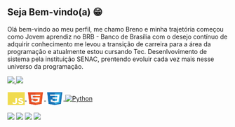 ## Seja Bem-vindo(a) 😁

Olá bem-vindo ao meu perfil, me chamo Breno e
minha trajetória começou como Jovem aprendiz no BRB - Banco de Brasília com o desejo contínuo de adquirir conhecimento me levou a transição de carreira para a área da programação e atualmente estou cursando Tec. Desenlvovimento de sistema pela instituição SENAC, prentendo evoluir cada vez mais nesse universo da programação.

 <div>
   <a href="https://github.com/BrenoDX">
   <img height="180em" src="https://github-readme-stats.vercel.app/api?username=BrenoDX&show_icons=true&theme=tokyonight&include_all_commits=true&count_private=true"/>
   <img height="180em" src="https://github-readme-stats.vercel.app/api/top-langs/?username=BrenoDX&layout=compact&langs_count=6&theme=tokyonight"/>
</div>
    
<div style="display: inline_block"><br>
  <img align="center" alt="Js" height="30" width="40" src="https://raw.githubusercontent.com/devicons/devicon/master/icons/javascript/javascript-plain.svg">
  <img align="center" alt="HTML" height="30" width="40" src="https://raw.githubusercontent.com/devicons/devicon/master/icons/html5/html5-original.svg">
  <img align="center" alt="CSS" height="30" width="40" src="https://raw.githubusercontent.com/devicons/devicon/master/icons/css3/css3-original.svg">
  <img align="center" alt= "Python" height="30" width="40" src="">
</div>
 
<br>
 
<div> 
  <a href="https://instagram.com/brenodx11" target="_blank"><img src="https://img.shields.io/badge/-Instagram-%23E4405F?style=for-the-badge&logo=instagram&logoColor=white" target="_blank"></a>
 <a href="https://discord.com/channels/@brenodx11" target="_blank"><img src="https://img.shields.io/badge/Discord-7289DA?style=for-the-badge&logo=discord&logoColor=white" target="_blank"></a> 
  <a href = "mailto:breno.alvesdx@gmail.com"><img src="https://img.shields.io/badge/-Gmail-%23333?style=for-the-badge&logo=gmail&logoColor=white" target="_blank"></a>
  <a href="https://www.linkedin.com/in/breno-alves-2b0060185/" target="_blank"><img src="https://img.shields.io/badge/-LinkedIn-%230077B5?style=for-the-badge&logo=linkedin&logoColor=white" target="_blank"></a>
</div>
